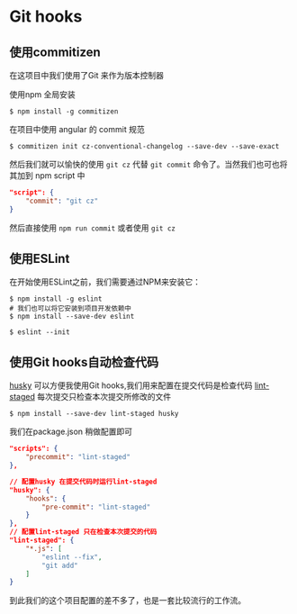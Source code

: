 # Git hooks

## 使用commitizen

在这项目中我们使用了Git 来作为版本控制器

使用npm 全局安装

`$ npm install -g commitizen`

在项目中使用 angular 的 commit 规范

`$ commitizen init cz-conventional-changelog --save-dev --save-exact`

然后我们就可以愉快的使用 `git cz` 代替 `git commit` 命令了。当然我们也可也将其加到 npm script 中

```json
"script": {
    "commit": "git cz"
}
```

然后直接使用 `npm run commit` 或者使用 `git cz`

## 使用ESLint

在开始使用ESLint之前，我们需要通过NPM来安装它：

```shell
$ npm install -g eslint
# 我们也可以将它安装到项目开发依赖中
$ npm install --save-dev eslint

$ eslint --init
```

## 使用Git hooks自动检查代码

[husky](https://www.npmjs.com/package/husky) 可以方便我使用Git hooks,我们用来配置在提交代码是检查代码
[lint-staged](https://github.com/okonet/lint-staged) 每次提交只检查本次提交所修改的文件

`$ npm install --save-dev lint-staged husky`

我们在package.json 稍做配置即可

```json
"scripts": {
    "precommit": "lint-staged"
},

// 配置husky 在提交代码时运行lint-staged
"husky": {
    "hooks": {
        "pre-commit": "lint-staged"
    }
},
// 配置lint-staged 只在检查本次提交的代码
"lint-staged": {
    "*.js": [
        "eslint --fix",
        "git add"
    ]
}
```

到此我们的这个项目配置的差不多了，也是一套比较流行的工作流。
